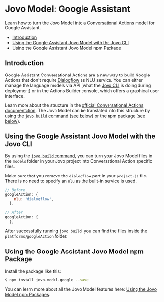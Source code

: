 # Jovo Model: Google Assistant

Learn how to turn the Jovo Model into a Conversational Actions model for Google Assistant.

* [Introduction](#introduction)
* [Using the Google Assistant Jovo Model with the Jovo CLI](#using-the-google-assistant-jovo-model-with-the-jovo-cli)
* [Using the Google Assistant Jovo Model npm Package](#using-the-google-assistant-jovo-model-npm-package)

## Introduction

Google Assistant Conversational Actions are a new way to build Google Actions that don't require [Dialogflow](./dialogflow.md) as NLU service. You can either manage the language models via API (what the [Jovo CLI](https://www.jovo.tech/marketplace/jovo-cli) is doing during deployment) or in the Actions Builder console, which offers a graphical user interface.

Learn more about the structure in the [official Conversational Actions documentation](https://developers.google.com/assistant/conversational/build/conversation?tool=sdk). The Jovo Model can be translated into this structure by using the [`jovo build` command](https://www.jovo.tech/marketplace/jovo-cli/build) ([see below](#using-the-google-assistant-jovo-model-with-the-jovo-cli)) or the npm package ([see below](#using-the-google-assistant-jovo-model-npm-package)).


## Using the Google Assistant Jovo Model with the Jovo CLI

By using the [`jovo build` command](https://www.jovo.tech/marketplace/jovo-cli/build), you can turn your Jovo Model files in the `models` folder in your Jovo project into Conversational Action specific files.

Make sure that you remove the `dialogflow` part in your `project.js` file. There is no need to specify an `nlu` as the built-in service is used.

```javascript
// Before
googleAction: {
    nlu: 'dialogflow',
  },

// After
googleAction: {
  },
```

After successfully running `jovo build`, you can find the files inside the `platforms/googleAction` folder.

## Using the Google Assistant Jovo Model npm Package

Install the package like this:

```sh
$ npm install jovo-model-google --save
```

You can learn more about all the Jovo Model features here: [Using the Jovo Model npm Packages](http://jovo.tech/marketplace/jovo-model#using-the-jovo-model-npm-packages).